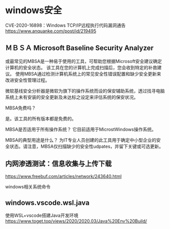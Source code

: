 # windows安全

CVE-2020-16898：Windows TCP/IP远程执行代码漏洞通告
https://www.anquanke.com/post/id/219495

## ＭＢＳＡ Microsoft Baseline Security Analyzer

或最常见的MBSA是一种易于使用的工具，可帮助您根据Microsoft安全建议确定计算机的安全状态。
该工具在您的计算机上完成扫描后，您会收到特定的补救建议。
使用MBSA通过检测计算机系统上的常见安全性错误配置和缺少安全更新来改进安全性管理过程。

微软基线安全分析器是微软为旗下的操作系统而设的保安辅助系统，透过找寻电脑系统上未有安装的安全更新及未达标之设定来评估系统的保安状况。

MBSA免费吗？

是。该工具的所有版本都是免费的。

MBSA是否适用于所有操作系统？
它目前适用于MicrostWindows操作系统。

MBSA的典型用途是什么？
为IT专业人员创建的此工具用于确定中小型企业的安全状态。请注意，MBSA仅扫描缺少的安全性udpates，并留下关键或可选更新。

## 内网渗透测试：信息收集与上传下载
https://www.freebuf.com/articles/network/243640.html

windows相关系统命令

## windows.vscode.wsl.java

使用WSL+vscode搭建Java开发环境
https://www.toget.top/views/2020/2020.03/Java%20Env%20Build/